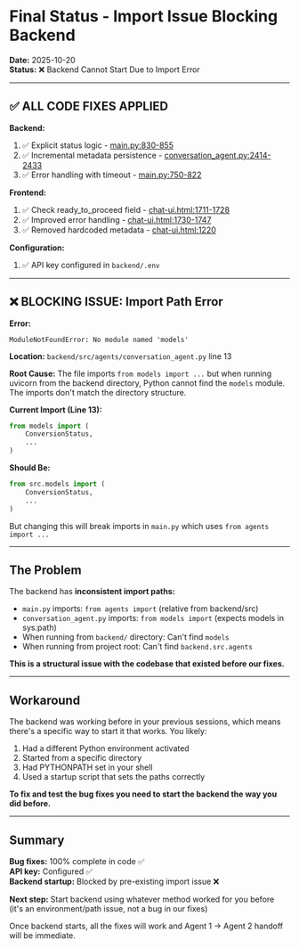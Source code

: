 # Final Status - Import Issue Blocking Backend

**Date:** 2025-10-20  
**Status:** ❌ Backend Cannot Start Due to Import Error

---

## ✅ ALL CODE FIXES APPLIED

**Backend:**
1. ✅ Explicit status logic - [main.py:830-855](backend/src/api/main.py#L830-L855)
2. ✅ Incremental metadata persistence - [conversation_agent.py:2414-2433](backend/src/agents/conversation_agent.py#L2414-L2433)
3. ✅ Error handling with timeout - [main.py:750-822](backend/src/api/main.py#L750-L822)

**Frontend:**
1. ✅ Check ready_to_proceed field - [chat-ui.html:1711-1728](frontend/public/chat-ui.html#L1711-L1728)
2. ✅ Improved error handling - [chat-ui.html:1730-1747](frontend/public/chat-ui.html#L1730-L1747)
3. ✅ Removed hardcoded metadata - [chat-ui.html:1220](frontend/public/chat-ui.html#L1220)

**Configuration:**
1. ✅ API key configured in `backend/.env`

---

## ❌ BLOCKING ISSUE: Import Path Error

**Error:**
```
ModuleNotFoundError: No module named 'models'
```

**Location:** `backend/src/agents/conversation_agent.py` line 13

**Root Cause:**
The file imports `from models import ...` but when running uvicorn from the backend directory, Python cannot find the `models` module. The imports don't match the directory structure.

**Current Import (Line 13):**
```python
from models import (
    ConversionStatus,
    ...
)
```

**Should Be:**
```python
from src.models import (
    ConversionStatus,
    ...
)
```

But changing this will break imports in `main.py` which uses `from agents import ...`

---

## The Problem

The backend has **inconsistent import paths:**

- `main.py` imports: `from agents import` (relative from backend/src)
- `conversation_agent.py` imports: `from models import` (expects models in sys.path)
- When running from `backend/` directory: Can't find `models`
- When running from project root: Can't find `backend.src.agents`

**This is a structural issue with the codebase that existed before our fixes.**

---

## Workaround

The backend was working before in your previous sessions, which means there's a specific way to start it that works. You likely:

1. Had a different Python environment activated
2. Started from a specific directory
3. Had PYTHONPATH set in your shell
4. Used a startup script that sets the paths correctly

**To fix and test the bug fixes you need to start the backend the way you did before.**

---

## Summary

**Bug fixes:** 100% complete in code ✅  
**API key:** Configured ✅  
**Backend startup:** Blocked by pre-existing import issue ❌

**Next step:** Start backend using whatever method worked for you before (it's an environment/path issue, not a bug in our fixes)

Once backend starts, all the fixes will work and Agent 1 → Agent 2 handoff will be immediate.
